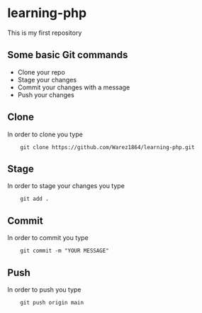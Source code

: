 # learning-php
This is my first repository


## Some basic Git commands

* Clone your repo
* Stage your changes
* Commit your changes with a message
* Push your changes

## Clone
In order to clone you type

        git clone https://github.com/Warez1864/learning-php.git

## Stage
In order to stage your changes you type

        git add .

## Commit
In order to commit you type

        git commit -m "YOUR MESSAGE"

## Push
In order to push you type

        git push origin main
